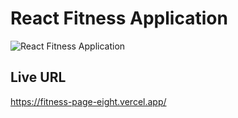 # React Fitness Application

![React Fitness Application](https://i.ibb.co/Yt9spGc/image.png)

## Live URL
https://fitness-page-eight.vercel.app/
